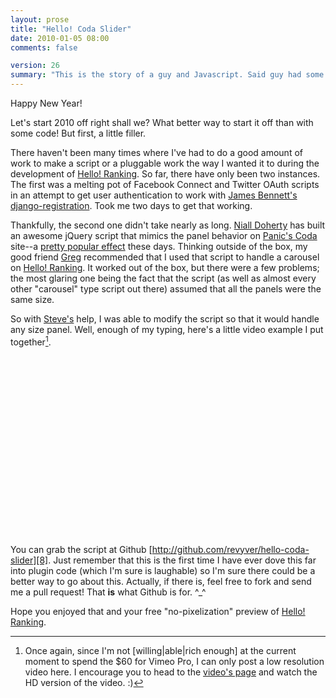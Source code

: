 ```yaml
---
layout: prose
title: "Hello! Coda Slider"
date: 2010-01-05 08:00
comments: false

version: 26
summary: "This is the story of a guy and Javascript. Said guy had some trouble getting a certain script to work. But with a little help from his friends, he came out victorious. There's even video!"
---
```


Happy New Year!

Let's start 2010 off right shall we? What better way to start it off than with some code! But first, a little filler.

There haven't been many times where I've had to do a good amount of work to make a script or a pluggable work the way I wanted it to during the development of [Hello! Ranking][1]. So far, there have only been two instances. The first was a melting pot of Facebook Connect and Twitter OAuth scripts in an attempt to get user authentication to work with [James Bennett's django-registration][2]. Took me two days to get that working.

Thankfully, the second one didn't take nearly as long. [Niall Doherty][3] has built an awesome jQuery script that mimics the panel behavior on [Panic's Coda][4] site--a [pretty popular effect][5] these days. Thinking outside of the box, my good friend [Greg][6] recommended that I used that script to handle a carousel on [Hello! Ranking][1]. It worked out of the box, but there were a few problems; the most glaring one being the fact that the script (as well as almost every other "carousel" type script out there) assumed that all the panels were the same size.

So with [Steve's][7] help, I was able to modify the script so that it would handle any size panel. Well, enough of my typing, here's a little video example I put together[^1].

<object width="510" height="287"><param name="allowfullscreen" value="true" /><param name="allowscriptaccess" value="always" /><param name="movie" value="http://vimeo.com/moogaloop.swf?clip_id=8559024&amp;server=vimeo.com&amp;show_title=1&amp;show_byline=1&amp;show_portrait=0&amp;color=00ADEF&amp;fullscreen=1" /><embed src="http://vimeo.com/moogaloop.swf?clip_id=8559024&amp;server=vimeo.com&amp;show_title=1&amp;show_byline=1&amp;show_portrait=0&amp;color=00ADEF&amp;fullscreen=1" type="application/x-shockwave-flash" allowfullscreen="true" allowscriptaccess="always" width="510" height="287"></embed></object>

You can grab the script at Github [http://github.com/revyver/hello-coda-slider][8]. Just remember that this is the first time I have ever dove this far into plugin code (which I'm sure is laughable) so I'm sure there could be a better way to go about this. Actually, if there is, feel free to fork and send me a pull request! That **is** what Github is for. ^_^

Hope you enjoyed that and your free "no-pixelization" preview of [Hello! Ranking][1].

[^1]: Once again, since I'm not \[willing|able|rich enough\] at the current moment to spend the $60 for Vimeo Pro, I can only post a low resolution video here. I encourage you to head to the [video's page][1] and watch the HD version of the video. :)

[1]: http://hello-ranking.com/
[2]: http://bitbucket.org/ubernostrum/django-registration/
[3]: http://www.ndoherty.biz/demos/coda-slider/2.0/
[4]: http://panic.com/coda/
[5]: http://appzapper.com/
[6]: http://gregnewman.com/
[7]: http://orderedlist.com/
[8]: http://github.com/revyver/hello-coda-slider
